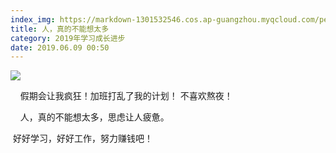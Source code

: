```yaml
---
index_img: https://markdown-1301532546.cos.ap-guangzhou.myqcloud.com/peipei_blog/20210921145936.jpeg
title: 人，真的不能想太多
category: 2019年学习成长进步
date: 2019.06.09 00:50
---
```


![](https://markdown-1301532546.cos.ap-guangzhou.myqcloud.com/peipei_blog/20210921145936.jpeg)  



        假期会让我疯狂！加班打乱了我的计划！ 不喜欢熬夜！

        人，真的不能想太多，思虑让人疲惫。

​        好好学习，好好工作，努力赚钱吧！